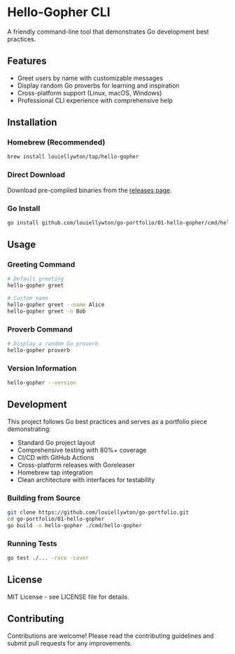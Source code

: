 # Hello-Gopher CLI

A friendly command-line tool that demonstrates Go development best practices.

## Features

- Greet users by name with customizable messages
- Display random Go proverbs for learning and inspiration
- Cross-platform support (Linux, macOS, Windows)
- Professional CLI experience with comprehensive help

## Installation

### Homebrew (Recommended)
```bash
brew install louiellywton/tap/hello-gopher
```

### Direct Download
Download pre-compiled binaries from the [releases page](https://github.com/louiellywton/go-portfolio/releases).

### Go Install
```bash
go install github.com/louiellywton/go-portfolio/01-hello-gopher/cmd/hello-gopher@latest
```

## Usage

### Greeting Command
```bash
# Default greeting
hello-gopher greet

# Custom name
hello-gopher greet --name Alice
hello-gopher greet -n Bob
```

### Proverb Command
```bash
# Display a random Go proverb
hello-gopher proverb
```

### Version Information
```bash
hello-gopher --version
```

## Development

This project follows Go best practices and serves as a portfolio piece demonstrating:

- Standard Go project layout
- Comprehensive testing with 80%+ coverage
- CI/CD with GitHub Actions
- Cross-platform releases with Goreleaser
- Homebrew tap integration
- Clean architecture with interfaces for testability

### Building from Source

```bash
git clone https://github.com/louiellywton/go-portfolio.git
cd go-portfolio/01-hello-gopher
go build -o hello-gopher ./cmd/hello-gopher
```

### Running Tests

```bash
go test ./... -race -cover
```

## License

MIT License - see LICENSE file for details.

## Contributing

Contributions are welcome! Please read the contributing guidelines and submit pull requests for any improvements.